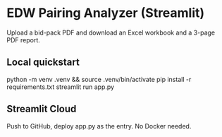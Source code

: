 # EDW Pairing Analyzer (Streamlit)
Upload a bid-pack PDF and download an Excel workbook and a 3-page PDF report.

## Local quickstart
python -m venv .venv && source .venv/bin/activate
pip install -r requirements.txt
streamlit run app.py

## Streamlit Cloud
Push to GitHub, deploy app.py as the entry. No Docker needed.
